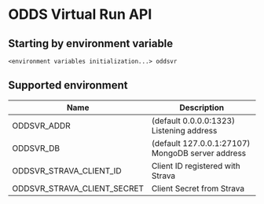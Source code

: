 # ODDS Virtual Run API

## Starting by environment variable

```
<environment variables initialization...> oddsvr
```

## Supported environment

| Name | Description |
| --- | --- |
| ODDSVR_ADDR | (default 0.0.0.0:1323) Listening address |
| ODDSVR_DB | (default 127.0.0.1:27107) MongoDB server address |
| ODDSVR_STRAVA_CLIENT_ID | Client ID registered with Strava |
| ODDSVR_STRAVA_CLIENT_SECRET | Client Secret from Strava |